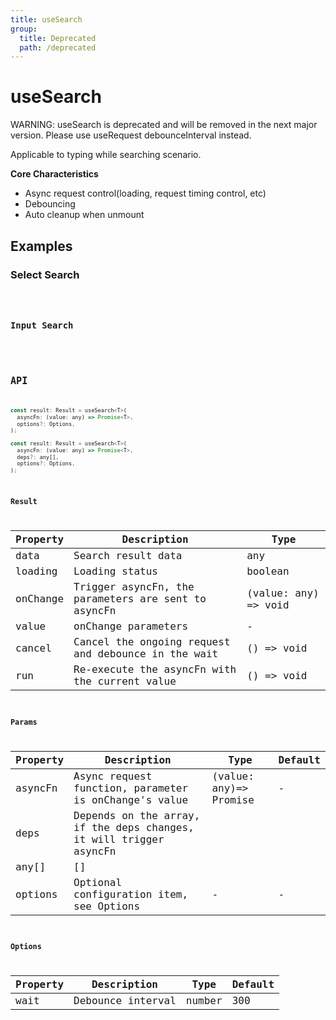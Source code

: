 ```yaml
---
title: useSearch
group:
  title: Deprecated
  path: /deprecated
---
```


# useSearch

<div style={{color: 'red'}}>
WARNING: useSearch is deprecated and will be removed in the next major version. Please use useRequest debounceInterval instead.
</div>

Applicable to typing while searching scenario.

**Core Characteristics**

* Async request control(loading, request timing control, etc)
* Debouncing
* Auto cleanup when unmount

## Examples

### Select Search

<code src="./demo/demo1.tsx" />


### Input Search

<code src="./demo/demo2.tsx" />

## API

```javascript
const result: Result = useSearch<T>(
  asyncFn: (value: any) => Promise<T>,
  options?: Options,
);

const result: Result = useSearch<T>(
  asyncFn: (value: any) => Promise<T>,
  deps?: any[],
  options?: Options,
);
```

### Result

| Property | Description                                         | Type                 |
|----------|-----------------------------------------------------|----------------------|
| data     | Search result data                                  | any                  |
| loading  | Loading status                                      | boolean              |
| onChange | Trigger asyncFn, the parameters are sent to asyncFn | (value: any) => void |
| value    | onChange parameters                                 | -                    |
| cancel   | Cancel the ongoing request and debounce in the wait | () => void           |
| run      | Re-execute the asyncFn with the current value       | () => void           |

### Params

| Property | Description                                                        | Type                   | Default |
|----------|--------------------------------------------------------------------|------------------------|---------|
| asyncFn  | Async request function, parameter is onChange's value              | (value: any)=> Promise | -       |
| deps     | Depends on the array, if the deps changes, it will trigger asyncFn |                        |         |
| any[]    | []                                                                 |                        |         |
| options  | Optional configuration item, see Options                           | -                      | -       |


### Options

| Property | Description       | Type   | Default |
|----------|-------------------|--------|---------|
| wait     | Debounce interval | number | 300     |